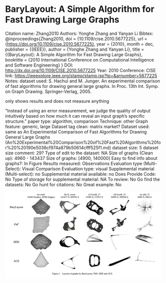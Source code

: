 # BaryLayout: A Simple Algorithm for Fast Drawing Large Graphs

Citation name: Zhang2010
Authors: Yonghe Zhang and Yanyan Li
Bibtex: @inproceedings{Zhang2010,
doi = {10.1109/cise.2010.5677225},
url = {https://doi.org/10.1109/cise.2010.5677225},
year = {2010},
month = dec,
publisher = {{IEEE}},
author = {Yonghe Zhang and Yanyan Li},
title = {{BaryLayout}: A Simple Algorithm for Fast Drawing Large Graphs},
booktitle = {2010 International Conference on Computational Intelligence and Software Engineering}
}
DOI: http://dx.doi.org/10.1109/CISE.2010.5677225
Year: 2010
Conference: CISE
link: https://ieeexplore.ieee.org/stamp/stamp.jsp?tp=&arnumber=5677225
Notes: dataset used: S. Hachul and M. Junger. An experimental comparison of fast algorithms for drawing general large graphs. In Proc. 13th Int. Symp. on Graph
Drawing. Springer-Verlag, 2005.

only shows results and does not measure anything

”Instead of using an error
measurement, we judge the quality of output intuitively based on
how much it can reveal an input graph’s specific structure.”
paper type: algorithm, comparison
Technique: other
Graph feature: generic, large
Dataset tag clean: matrix market?
Dataset used: same as An Experimental Comparison of Fast Algorithms for Drawing General Large Graphs (An%20Experimental%20Comparison%20of%20Fast%20Algorithms%20for%20%20190e5036cf974a879b50614cfff525f1.md) 
dataset size: 5
dataset size comment: 29?
Type of edit to the dataset: NA
Size of graphs (Clean up): 4960 - 143437
Size of graphs: [4900, 140000]
Easy to find info about graphs?: In Figure
Results measured: Observations
Evaluation type (Multi-Select): Visual Comparison
Evaluation type: visual
Supplemental material (Multi-select): no
Supplemental material available: no
Does Provide Code: No
Type of storage for supplemental material: NA
To review: No
Go find the datasets: No
Go hunt for citations: No
Great example: No

![Untitled](BaryLayout%20A%20Simple%20Algorithm%20for%20Fast%20Drawing%20Lar%20b1a22eeaee6a4017b13e34920d0f83e9/Untitled.png)